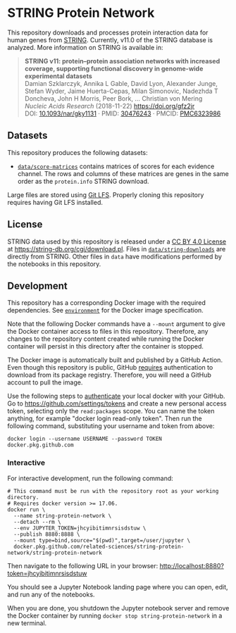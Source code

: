 # STRING Protein Network

This repository downloads and processes protein interaction data for human genes from [STRING](https://string-db.org/).
Currently, v11.0 of the STRING database is analyzed.
More information on STRING is available in:

> **STRING v11: protein–protein association networks with increased coverage, supporting functional discovery in genome-wide experimental datasets**  
Damian Szklarczyk, Annika L Gable, David Lyon, Alexander Junge, Stefan Wyder, Jaime Huerta-Cepas, Milan Simonovic, Nadezhda T Doncheva, John H Morris, Peer Bork, … Christian von Mering  
*Nucleic Acids Research* (2018-11-22) <https://doi.org/gfz2jr>  
DOI: [10.1093/nar/gky1131](https://doi.org/10.1093/nar/gky1131) · PMID: [30476243](https://www.ncbi.nlm.nih.gov/pubmed/30476243) · PMCID: [PMC6323986](https://www.ncbi.nlm.nih.gov/pmc/articles/PMC6323986)

## Datasets

This repository produces the following datasets:

- [`data/score-matrices`](data/score-matrices) contains matrices of scores for each evidence channel.
The rows and columns of these matrices are genes in the same order as the `protein.info` STRING download.

Large files are stored using [Git LFS](https://git-lfs.github.com/).
Properly cloning this repository requires having Git LFS installed.

## License

STRING data used by this repository is released under a [CC BY 4.0 License](https://creativecommons.org/licenses/by/4.0/) at <https://string-db.org/cgi/download.pl>.
Files in [`data/string-downloads`](data/string-downloads) are directly from STRING.
Other files in `data` have modifications performed by the notebooks in this repository.

## Development

This repository has a corresponding Docker image with the required dependencies.
See [`environment`](environment) for the Docker image specification.

Note that the following Docker commands have a `--mount` argument to give the Docker container access to files in this repository.
Therefore, any changes to the repository content created while running the Docker container will persist in this directory after the container is stopped.

The Docker image is automatically built and published by a GitHub Action.
Even though this repository is public, GitHub [requires](https://github.community/t5/GitHub-Actions/docker-pull-from-public-GitHub-Package-Registry-fail-with-quot/td-p/32782) authentication to download from its package registry.
Therefore, you will need a GitHub account to pull the image.

Use the following steps to [authenticate](https://help.github.com/en/packages/using-github-packages-with-your-projects-ecosystem/configuring-docker-for-use-with-github-packages#authenticating-to-github-packages) your local docker with your GitHub.
Go to <https://github.com/settings/tokens> and create a new personal access token, selecting only the `read:packages` scope.
You can name the token anything, for example "docker login read-only token".
Then run the following command, substituting your username and token from above:

```shell
docker login --username USERNAME --password TOKEN docker.pkg.github.com
```

### Interactive

For interactive development, run the following command:

```shell
# This command must be run with the repository root as your working directory.
# Requires docker version >= 17.06.
docker run \
  --name string-protein-network \
  --detach --rm \
  --env JUPYTER_TOKEN=jhcyibitimnrsisdstuw \
  --publish 8880:8888 \
  --mount type=bind,source="$(pwd)",target=/user/jupyter \
  docker.pkg.github.com/related-sciences/string-protein-network/string-protein-network
```

Then navigate to the following URL in your browser:
<http://localhost:8880?token=jhcyibitimnrsisdstuw>

You should see a Jupyter Notebook landing page where you can open, edit, and run any of the notebooks.

When you are done, you shutdown the Jupyter notebook server and remove the Docker container by running `docker stop string-protein-network` in a new terminal.
